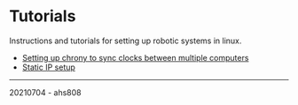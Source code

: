 # Tutorials

Instructions and tutorials for setting up robotic systems in linux.

* [Setting up chrony to sync clocks between multiple computers](tutorials/chrony-setup/chrony-setup.md)
* [Static IP setup](tutorials/static-ip-setup/static-ip-setup.md)
---
20210704 - ahs808
